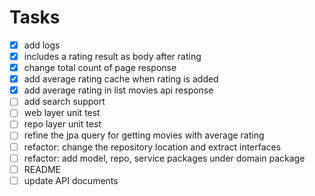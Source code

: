 # Tasks
- [x] add logs
- [x] includes a rating result as body after rating
- [x] change total count of page response
- [x] add average rating cache when rating is added
- [x] add average rating in list movies api response
- [ ] add search support
- [ ] web layer unit test
- [ ] repo layer unit test
- [ ] refine the jpa query for getting movies with average rating
- [ ] refactor: change the repository location and extract interfaces
- [ ] refactor: add model, repo, service packages under domain package
- [ ] README
- [ ] update API documents